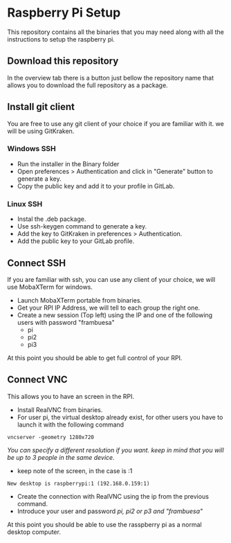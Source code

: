 # Raspberry Pi Setup
This repository contains all the binaries that you may need along with all the instructions to setup the raspberry pi.

## Download this repository
In the overview tab there is a button just bellow the repository name that allows you to download the full repository as a package.

## Install git client
You are free to use any git client of your choice if you are familiar with it. we will be using GitKraken.

### Windows SSH
- Run the installer in the Binary folder
- Open preferences > Authentication  and click in "Generate" button to generate a key.
- Copy the public key and add it to your profile in GitLab.

### Linux SSH
- Instal the .deb package.
- Use ssh-keygen command to generate a key.
- Add the key to GitKraken in preferences > Authentication.
- Add the public key to your GitLab profile.

## Connect SSH 
If you are familiar with ssh, you can use any client of your choice, we will use MobaXTerm for windows.

- Launch MobaXTerm portable from binaries.
- Get your RPI IP Address, we will tell to each group the right one.
- Create a new session (Top left) using the IP and one of the following users with password "frambuesa"
    - pi
    - pi2
    - pi3

At this point you should be able to get full control of your RPI.

## Connect VNC
This allows you to have an screen in the RPI.

- Install RealVNC from binaries.
- For user pi, the virtual desktop already exist, for other users you have to launch it with the following command

```
vncserver -geometry 1280x720
```
*You can specify a different resolution if you want. keep in mind that you will be up to 3 people in the same device.*

- keep note of the screen, in the case is :1

```
New desktop is raspberrypi:1 (192.168.0.159:1)
```
- Create the connection with RealVNC using the ip from the previous command.
- Introduce your user and password *pi, pi2 or p3 and "frambuesa"*

At this point you should be able to use the rasspberry pi as a normal desktop computer.






